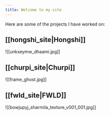 ```yaml
---
title: Welcome to my site
---
```





Here are some of the projects I have worked on:

## [[hongshi_site|Hongshi]]
![[unkxeymw_dhaami.jpg]]


## [[churpi_site|Churpi]]
![[frame_ghost.jpg]]


## [[fwld_site|FWLD]]
![[bowjupyj_sharmila_texture_v001_001.jpg]]